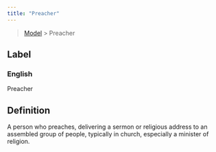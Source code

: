 ```yaml
---
title: "Preacher"
---
```


> [Model](../../) > Preacher

## Label

### English
Preacher


## Definition
A person who preaches, delivering a sermon or religious address to an assembled group of people, typically in church, especially a minister of religion. 


    
